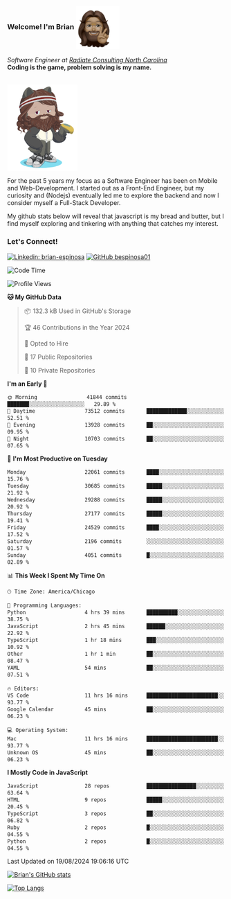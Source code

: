 ###  Welcome! I'm Brian <img align="center" src="https://github.com/bespinosa01/bespinosa01/blob/main/assets/peace-animoji.png" height="100" /></h2>
<p><em>Software Engineer at <a href="https://www.radiateconsulting.coop/north-carolina-tech-coop">Radiate Consulting North Carolina</a>
 <br/>
<!-- </br>Developer Consultant at <a href="https://codethedream.org/">Code The Dream</a> -->
</em> <b>Coding is the game, problem solving is my name.</b></p>

<br/>


 <img align="center" src="https://github.com/bespinosa01/bespinosa01/blob/main/assets/octo-me.png" height="200" /> 
 <p>
 For the past 5 years my focus as a Software Engineer has been on Mobile and Web-Development. I started out as a Front-End Engineer, but my curiosity and (Nodejs) eventually led me to explore the backend and now I consider myself a Full-Stack Developer.
</p>
<p>
 My github stats below will reveal that javascript is my bread and butter, but I find myself exploring and tinkering with anything that catches my interest. 
 </p>
 
 
### Let's Connect!

[![Linkedin: brian-espinosa](https://img.shields.io/badge/-brian--espinosa-blue?style=flat-square&logo=Linkedin&logoColor=white&link=https://www.linkedin.com/in/brian-espinosa/)](https://www.linkedin.com/in/brian-espinosa/)
[![GitHub bespinosa01](https://img.shields.io/github/followers/bespinosa01?label=follow&style=social)](https://github.com/bespinosa01)



<!--START_SECTION:waka-->
![Code Time](http://img.shields.io/badge/Code%20Time-1%2C626%20hrs%2036%20mins-blue)

![Profile Views](http://img.shields.io/badge/Profile%20Views-0-blue)

**🐱 My GitHub Data** 

> 📦 132.3 kB Used in GitHub's Storage 
 > 
> 🏆 46 Contributions in the Year 2024
 > 
> 💼 Opted to Hire
 > 
> 📜 17 Public Repositories 
 > 
> 🔑 10 Private Repositories 
 > 
**I'm an Early 🐤** 

```text
🌞 Morning                41844 commits       ███████░░░░░░░░░░░░░░░░░░   29.89 % 
🌆 Daytime                73512 commits       █████████████░░░░░░░░░░░░   52.51 % 
🌃 Evening                13928 commits       ██░░░░░░░░░░░░░░░░░░░░░░░   09.95 % 
🌙 Night                  10703 commits       ██░░░░░░░░░░░░░░░░░░░░░░░   07.65 % 
```
📅 **I'm Most Productive on Tuesday** 

```text
Monday                   22061 commits       ████░░░░░░░░░░░░░░░░░░░░░   15.76 % 
Tuesday                  30685 commits       █████░░░░░░░░░░░░░░░░░░░░   21.92 % 
Wednesday                29288 commits       █████░░░░░░░░░░░░░░░░░░░░   20.92 % 
Thursday                 27177 commits       █████░░░░░░░░░░░░░░░░░░░░   19.41 % 
Friday                   24529 commits       ████░░░░░░░░░░░░░░░░░░░░░   17.52 % 
Saturday                 2196 commits        ░░░░░░░░░░░░░░░░░░░░░░░░░   01.57 % 
Sunday                   4051 commits        █░░░░░░░░░░░░░░░░░░░░░░░░   02.89 % 
```


📊 **This Week I Spent My Time On** 

```text
🕑︎ Time Zone: America/Chicago

💬 Programming Languages: 
Python                   4 hrs 39 mins       ██████████░░░░░░░░░░░░░░░   38.75 % 
JavaScript               2 hrs 45 mins       ██████░░░░░░░░░░░░░░░░░░░   22.92 % 
TypeScript               1 hr 18 mins        ███░░░░░░░░░░░░░░░░░░░░░░   10.92 % 
Other                    1 hr 1 min          ██░░░░░░░░░░░░░░░░░░░░░░░   08.47 % 
YAML                     54 mins             ██░░░░░░░░░░░░░░░░░░░░░░░   07.51 % 

🔥 Editors: 
VS Code                  11 hrs 16 mins      ███████████████████████░░   93.77 % 
Google Calendar          45 mins             ██░░░░░░░░░░░░░░░░░░░░░░░   06.23 % 

💻 Operating System: 
Mac                      11 hrs 16 mins      ███████████████████████░░   93.77 % 
Unknown OS               45 mins             ██░░░░░░░░░░░░░░░░░░░░░░░   06.23 % 
```

**I Mostly Code in JavaScript** 

```text
JavaScript               28 repos            ████████████████░░░░░░░░░   63.64 % 
HTML                     9 repos             █████░░░░░░░░░░░░░░░░░░░░   20.45 % 
TypeScript               3 repos             ██░░░░░░░░░░░░░░░░░░░░░░░   06.82 % 
Ruby                     2 repos             █░░░░░░░░░░░░░░░░░░░░░░░░   04.55 % 
Python                   2 repos             █░░░░░░░░░░░░░░░░░░░░░░░░   04.55 % 
```




 Last Updated on 19/08/2024 19:06:16 UTC
<!--END_SECTION:waka-->


<!--  Github STATS -->
[![Brian's GitHub stats](https://github-readme-stats.vercel.app/api?username=bespinosa01&hide=stars,contribs&count_private=true&show_icons=true)](https://github.com/anuraghazra/github-readme-stats)

[![Top Langs](https://github-readme-stats.vercel.app/api/top-langs/?username=bespinosa01&layout=compact)](https://github.com/anuraghazra/github-readme-stats)



<!--
**bespinosa01/bespinosa01** is a ✨ _special_ ✨ repository because its `README.md` (this file) appears on your GitHub profile.

Here are some ideas to get you started:

- 🔭 I’m currently working on ...
- 🌱 I’m currently learning ...
- 👯 I’m looking to collaborate on ...
- 🤔 I’m looking for help with ...
- 💬 Ask me about ...
- 📫 How to reach me: ...
- 😄 Pronouns: ...
- ⚡ Fun fact: ...
-->
